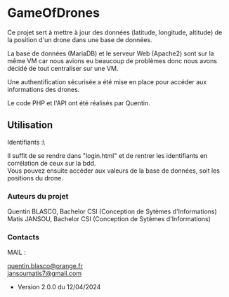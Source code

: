 # GameOfDrones

Ce projet sert à mettre à jour des données (latitude, longitude, altitude) de la position d'un drone dans une base de données.

La base de données (MariaDB) et le serveur Web (Apache2) sont sur la même VM car nous avions eu beaucoup de problèmes donc nous avons décidé de tout centraliser sur une VM.


Une authentification sécurisée a été mise en place pour accéder aux informations des drones.


Le code PHP et l'API ont été réalisés par Quentin.

## Utilisation

Identifiants :\

Il suffit de se rendre dans "login.html" et de rentrer les identifiants en corrélation de ceux sur la bdd.\
Vous pouvez ensuite accéder aux valeurs de la base de données, soit les positions du drone.


### Auteurs du projet

Quentin BLASCO, Bachelor CSI (Conception de Sytèmes d'Informations)\
Matis JANSOU, Bachelor CSI (Conception de Sytèmes d'Informations)


### Contacts

MAIL :

quentin.blasco@orange.fr\
jansoumatis7@gmail.com


* Version 2.0.0 du 12/04/2024